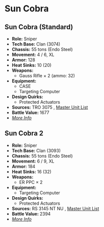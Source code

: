 # Sun Cobra 

## Sun Cobra (Standard) 

- **Role:** Sniper 
- **Tech Base:** Clan (3074) 
- **Chassis:** 55 tons (Endo Steel) 
- **Movement:** 4 / 6, XL 
- **Armor:** 128 
- **Heat Sinks:** 10 (20) 
- **Weapons:** 
  - Gauss Rifle × 2 (ammo: 32) 
- **Equipment:** 
  - CASE 
  - Targeting Computer 
- **Design Quirks:** 
  - Protected Actuators 
- **Sources:** TRO 3075 , [Master Unit List](http://masterunitlist.info/Unit/Details/3122) 
- **Battle Value:** 1677 
- [*More Info*](sun_cobra/sun_cobra_standard.md) 

## Sun Cobra 2 

- **Role:** Sniper 
- **Tech Base:** Clan (3093) 
- **Chassis:** 55 tons (Endo Steel) 
- **Movement:** 6 / 9, XL 
- **Armor:** 184 
- **Heat Sinks:** 16 (32) 
- **Weapons:** 
  - ER PPC × 2 
- **Equipment:** 
  - Targeting Computer 
- **Design Quirks:** 
  - Protected Actuators 
- **Sources:** RS 3145 NT NU , [Master Unit List](http://masterunitlist.info/Unit/Details/6893) 
- **Battle Value:** 2394 
- [*More Info*](sun_cobra/sun_cobra_2.md) 

